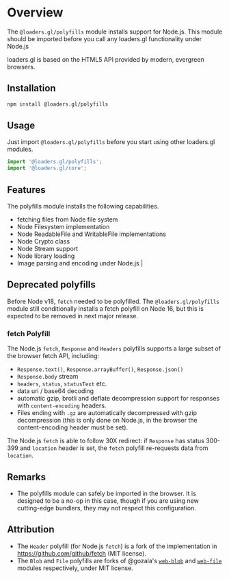 # Overview

The `@loaders.gl/polyfills` module installs support for Node.js. This module should be imported before you call any loaders.gl functionality under Node.js

loaders.gl is based on the HTML5 API provided by modern, evergreen browsers. 

## Installation

```bash
npm install @loaders.gl/polyfills
```

## Usage

Just import `@loaders.gl/polyfills` before you start using other loaders.gl modules.

```typescript
import '@loaders.gl/polyfills';
import '@loaders.gl/core';
```

## Features

The polyfills module installs the following capabilities.

- fetching files from Node file system
- Node Filesystem implementation
- Node ReadableFile and WritableFile implementations
- Node Crypto class
- Node Stream support
- Node library loading
- Image parsing and encoding under Node.js
                                 |
## Deprecated polyfills

Before Node v18, `fetch` needed to be polyfilled. The `@loaders.gl/polyfills` module still conditionally installs a fetch polyfill on Node 16, but this is expected to be removed in next major release.

### fetch Polyfill

The Node.js `fetch`, `Response` and `Headers` polyfills supports a large subset of the browser fetch API, including:

- `Response.text()`, `Response.arrayBuffer()`, `Response.json()`
- `Response.body` stream
- `headers`, `status`, `statusText` etc.
- data uri / base64 decoding
- automatic gzip, brotli and deflate decompression support for responses with `content-encoding` headers.
- Files ending with `.gz` are automatically decompressed with gzip decompression (this is only done on Node.js, in the browser the content-encoding header must be set).

The Node.js `fetch` is able to follow 30X redirect: if `Response` has status 300-399 and `location` header is set, the `fetch` polyfill re-requests data from `location`.

## Remarks

- The polyfills module can safely be imported in the browser. It is designed to be a no-op in this case, though if you are using new cutting-edge bundlers, they may not respect this configuration.

## Attribution

- The `Header` polyfill (for Node.js `fetch`) is a fork of the implementation in https://github.com/github/fetch (MIT license).
- The `Blob` and `File` polyfills are forks of @gozala's [`web-blob`](https://github.com/Gozala/web-blob) and [`web-file`](https://github.com/Gozala/web-file) modules respectively, under MIT license.
